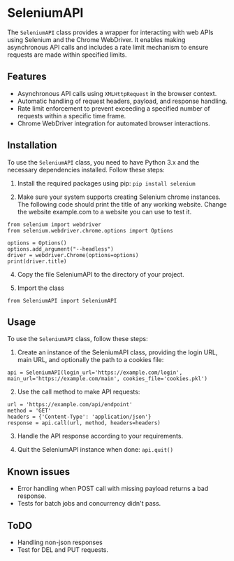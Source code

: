 # SeleniumAPI

The `SeleniumAPI` class provides a wrapper for interacting with web APIs using Selenium and the Chrome WebDriver. It enables making asynchronous API calls and includes a rate limit mechanism to ensure requests are made within specified limits.

## Features

- Asynchronous API calls using `XMLHttpRequest` in the browser context.
- Automatic handling of request headers, payload, and response handling.
- Rate limit enforcement to prevent exceeding a specified number of requests within a specific time frame.
- Chrome WebDriver integration for automated browser interactions.

## Installation

To use the `SeleniumAPI` class, you need to have Python 3.x and the necessary dependencies installed. Follow these steps:

1. Install the required packages using pip:
`pip install selenium`

2. Make sure your system supports creating Selenium chrome instances. The following code should print the title of any working website. Change the website example.com to a website you can use to test it. 

```
from selenium import webdriver
from selenium.webdriver.chrome.options import Options

options = Options()
options.add_argument("--headless")
driver = webdriver.Chrome(options=options)
print(driver.title)
```

4. Copy the file SeleniumAPI to the directory of your project.

5. Import the class

`from SeleniumAPI import SeleniumAPI`

## Usage

To use the `SeleniumAPI` class, follow these steps:

1. Create an instance of the SeleniumAPI class, providing the login URL, main URL, and optionally the path to a cookies file:

`api = SeleniumAPI(login_url='https://example.com/login', main_url='https://example.com/main', cookies_file='cookies.pkl')`

2. Use the call method to make API requests:

```
url = 'https://example.com/api/endpoint'
method = 'GET'
headers = {'Content-Type': 'application/json'}
response = api.call(url, method, headers=headers)
```

3. Handle the API response according to your requirements.

4. Quit the SeleniumAPI instance when done:
`api.quit()`

## Known issues
- Error handling when POST call with missing payload returns a bad response.
- Tests for batch jobs and concurrency didn't pass.

## ToDO
- Handling non-json responses
- Test for DEL and PUT requests.



